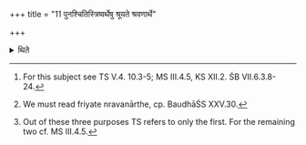 +++
title = "11 पुनश्चितिस्त्रिष्वर्थेषु श्रूयते श्रवणार्थे"

+++

<details><summary>थिते</summary>

11. (In the sacred texts) the re-building[^1] of the fire-altar is heard for three purposes: In order that (the sacrifice) should not go to nothing,[^2] for the sake of prosperity of the sacrifice and for the sake (of progeny of the sacrificer).[^3]    

[^1]: For this subject see TS V.4. 10.3-5; MS III.4.5, KS XII.2. ŚB VII.6.3.8-24.  

[^2]: We must read friyate nravanārthe, cp. BaudhāŚS XXV.30.  

[^3]: Out of these three purposes TS refers to only the first. For the remaining two cf. MS III.4.5.  
</details>
